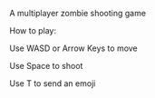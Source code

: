 A multiplayer zombie shooting game

How to play:

Use WASD or Arrow Keys to move

Use Space to shoot

Use T to send an emoji

